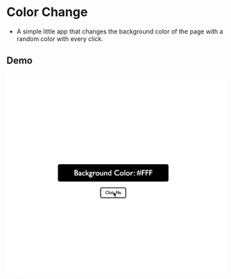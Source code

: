 # Color Change
- A simple little app that changes the background color of the page with a random color with every click.

## Demo

![color_change_demo](./../util/gifs/colorChange.gif)
